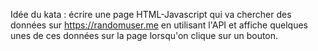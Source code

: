Idée du kata : écrire une page HTML-Javascript qui va chercher des données sur
<https://randomuser.me> en utilisant l'API et affiche quelques unes de ces
données sur la page lorsqu'on clique sur un bouton.
